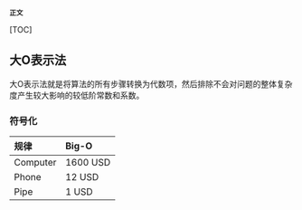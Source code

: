 **`正文`**

[TOC]


## 大O表示法
大O表示法就是将算法的所有步骤转换为代数项，然后排除不会对问题的整体复杂度产生较大影响的较低阶常数和系数。

### 符号化
| 规律      |    Big-O |
| :-------- | :-------- |
| Computer  | 1600 USD |
| Phone     |   12 USD |
| Pipe      |    1 USD |